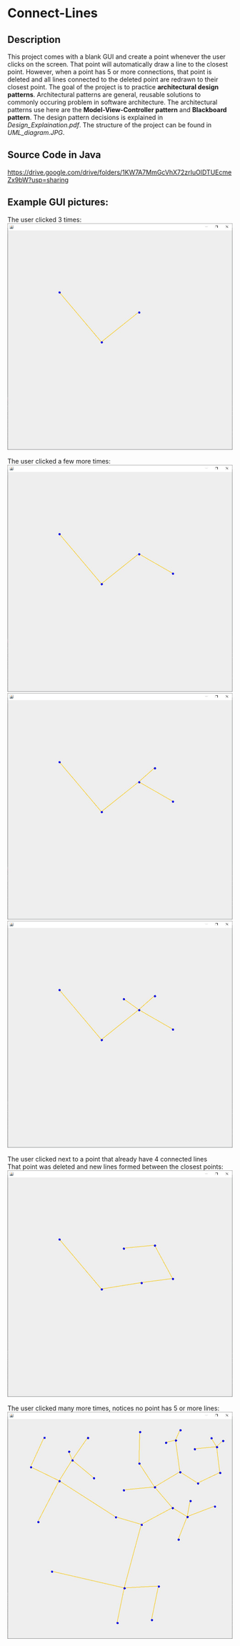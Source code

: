 # Connect-Lines

## Description
This project comes with a blank GUI and create a point whenever the user clicks on the screen. That point will automatically draw a line to the closest point. However, when a point has 5 or more connections, that point is deleted and all lines connected to the deleted point are redrawn to their closest point. The goal of the project is to practice **architectural design patterns**. Architectural patterns are general, reusable solutions to commonly occuring problem in software architecture. The architectural patterns use here are the **Model-View-Controller pattern** and **Blackboard pattern**. The design pattern decisions is explained in *Design_Explaination.pdf*. The structure of the project can be found in *UML_diagram.JPG*. 

## Source Code in Java
https://drive.google.com/drive/folders/1KW7A7MmGcVhX72zrIuOlDTUEcmeZx9bW?usp=sharing

## Example GUI pictures:
The user clicked 3 times:  
![3 dots and 2 lines appear](https://github.com/toantnguyen99/Connect-Lines/blob/main/pic1.JPG)

The user clicked a few more times:  
![A new line and a new point appear](https://github.com/toantnguyen99/Connect-Lines/blob/main/pic2.JPG)![A new line and a new point appear](https://github.com/toantnguyen99/Connect-Lines/blob/main/pic3.JPG)![A new line and a new point appear](https://github.com/toantnguyen99/Connect-Lines/blob/main/pic4.JPG)

The user clicked next to a point that already have 4 connected lines  
That point was deleted and new lines formed between the closest points:  
![The 4 lines were redrawed](https://github.com/toantnguyen99/Connect-Lines/blob/main/pic5Redraw.JPG)

The user clicked many more times, notices no point has 5 or more lines:
![Many points and many lines](https://github.com/toantnguyen99/Connect-Lines/blob/main/pic6All.JPG)
